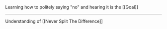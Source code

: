 Learning how to politely saying "no" and hearing it is the [[Goal]]

---

Understanding of [[Never Split The Difference]]
